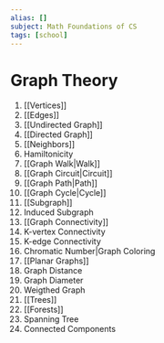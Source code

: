 ```yaml
---
alias: []
subject: Math Foundations of CS
tags: [school]
---
```

# Graph Theory

1. [[Vertices]]
2. [[Edges]]
3. [[Undirected Graph]]
4. [[Directed Graph]]
5. [[Neighbors]]
6. Hamiltonicity
7. [[Graph Walk|Walk]]
8. [[Graph Circuit|Circuit]]
9. [[Graph Path|Path]]
10. [[Graph Cycle|Cycle]]
11. [[Subgraph]]
12. Induced Subgraph
13. [[Graph Connectivity]]
14. K-vertex Connectivity
15. K-edge Connectivity
16. Chromatic Number|Graph Coloring
17. [[Planar Graphs]]
18. Graph Distance
19. Graph Diameter
20. Weigthed Graph
21. [[Trees]]
22. [[Forests]]
23. Spanning Tree
24. Connected Components